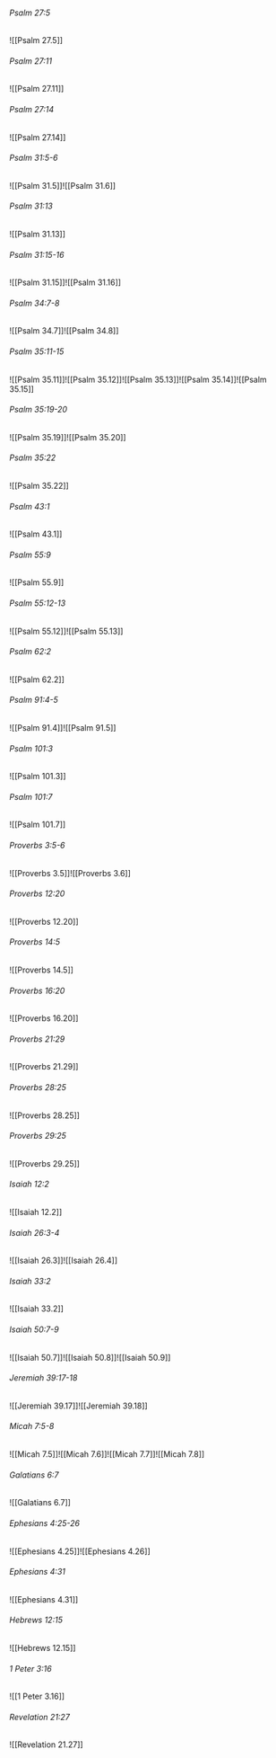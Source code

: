 ###### Psalm 27:5

![[Psalm 27.5]]

###### Psalm 27:11

![[Psalm 27.11]]

###### Psalm 27:14

![[Psalm 27.14]]

###### Psalm 31:5-6

![[Psalm 31.5]]![[Psalm 31.6]]

###### Psalm 31:13

![[Psalm 31.13]]

###### Psalm 31:15-16

![[Psalm 31.15]]![[Psalm 31.16]]

###### Psalm 34:7-8

![[Psalm 34.7]]![[Psalm 34.8]]

###### Psalm 35:11-15

![[Psalm 35.11]]![[Psalm 35.12]]![[Psalm 35.13]]![[Psalm 35.14]]![[Psalm 35.15]]

###### Psalm 35:19-20

![[Psalm 35.19]]![[Psalm 35.20]]

###### Psalm 35:22

![[Psalm 35.22]]

###### Psalm 43:1

![[Psalm 43.1]]

###### Psalm 55:9

![[Psalm 55.9]]

###### Psalm 55:12-13

![[Psalm 55.12]]![[Psalm 55.13]]

###### Psalm 62:2

![[Psalm 62.2]]

###### Psalm 91:4-5

![[Psalm 91.4]]![[Psalm 91.5]]

###### Psalm 101:3

![[Psalm 101.3]]

###### Psalm 101:7

![[Psalm 101.7]]

###### Proverbs 3:5-6

![[Proverbs 3.5]]![[Proverbs 3.6]]

###### Proverbs 12:20

![[Proverbs 12.20]]

###### Proverbs 14:5

![[Proverbs 14.5]]

###### Proverbs 16:20

![[Proverbs 16.20]]

###### Proverbs 21:29

![[Proverbs 21.29]]

###### Proverbs 28:25

![[Proverbs 28.25]]

###### Proverbs 29:25

![[Proverbs 29.25]]

###### Isaiah 12:2

![[Isaiah 12.2]]

###### Isaiah 26:3-4

![[Isaiah 26.3]]![[Isaiah 26.4]]

###### Isaiah 33:2

![[Isaiah 33.2]]

###### Isaiah 50:7-9

![[Isaiah 50.7]]![[Isaiah 50.8]]![[Isaiah 50.9]]

###### Jeremiah 39:17-18

![[Jeremiah 39.17]]![[Jeremiah 39.18]]
###### Micah 7:5-8

![[Micah 7.5]]![[Micah 7.6]]![[Micah 7.7]]![[Micah 7.8]]

###### Galatians 6:7

![[Galatians 6.7]]

###### Ephesians 4:25-26

![[Ephesians 4.25]]![[Ephesians 4.26]]

###### Ephesians 4:31

![[Ephesians 4.31]]

###### Hebrews 12:15

![[Hebrews 12.15]]

###### 1 Peter 3:16

![[1 Peter 3.16]]

###### Revelation 21:27

![[Revelation 21.27]]
